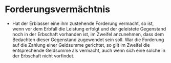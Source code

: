 # Forderungsvermächtnis

- Hat der Erblasser eine ihm zustehende Forderung vermacht, so ist, wenn vor dem Erbfall die Leistung erfolgt und der geleistete Gegenstand noch in der Erbschaft vorhanden ist, im Zweifel anzunehmen, dass dem Bedachten dieser Gegenstand zugewendet sein soll. War die Forderung auf die Zahlung einer Geldsumme gerichtet, so gilt im Zweifel die entsprechende Geldsumme als vermacht, auch wenn sich eine solche in der Erbschaft nicht vorfindet.

